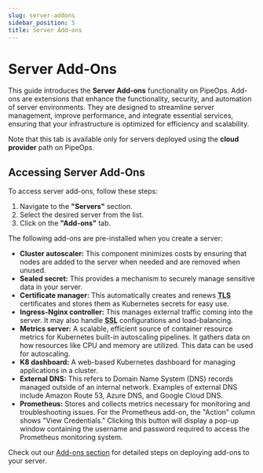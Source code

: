 ```yaml
---
slug: server-addons
sidebar_position: 5
title: Server Add-ons
---
```


# Server Add-Ons

This guide introduces the **Server Add-ons** functionality on PipeOps. Add-ons are extensions that enhance the functionality, security, and automation of server environments. They are designed to streamline server management, improve performance, and integrate essential services, ensuring that your infrastructure is optimized for efficiency and scalability.

Note that this tab is available only for servers deployed using the **cloud provider** path on PipeOps.

## Accessing Server Add-Ons
To access server add-ons, follow these steps:
1. Navigate to the **"Servers"** section.
2. Select the desired server from the list.
3. Click on the **"Add-ons"** tab.

The following add-ons are pre-installed when you create a server:

- **Cluster autoscaler:** This component minimizes costs by ensuring that nodes are added to the server when needed and are removed when unused.
- **Sealed secret:** This provides a mechanism to securely manage sensitive data in your server.
- **Certificate manager:** This automatically creates and renews <abbr title="Transport Layer Security (TLS) is a security protocol designed to facilitate privacy and data security for communications over the internet">**TLS**</abbr> certificates and stores them as Kubernetes secrets for easy use.
- **Ingress-Nginx controller:** This manages external traffic coming into the server. It may also handle <abbr title="Secure Sockets Layer, or SSL, is a security protocol that encrypts data exchanged between a server and a browser (or between two servers)">**SSL**</abbr> configurations and load-balancing.
- **Metrics server:** A scalable, efficient source of container resource metrics for Kubernetes built-in autoscaling pipelines. It gathers data on how resources like CPU and memory are utilized. This data can be used for autoscaling.
- **K8 dashboard:** A web-based Kubernetes dashboard for managing applications in a cluster.
- **External DNS:** This refers to Domain Name System (DNS) records managed outside of an internal network. Examples of external DNS include Amazon Route 53, Azure DNS, and Google Cloud DNS.
- **Prometheus:** Stores and collects metrics necessary for monitoring and troubleshooting issues. 
For the Prometheus add-on, the "Action" column shows "View Credentials." Clicking this button will display a pop-up window containing the username and password required to access the Prometheus monitoring system.

Check out our [Add-ons section](/docs/addons/addon-deployment.md) for detailed steps on deploying add-ons to your server.
